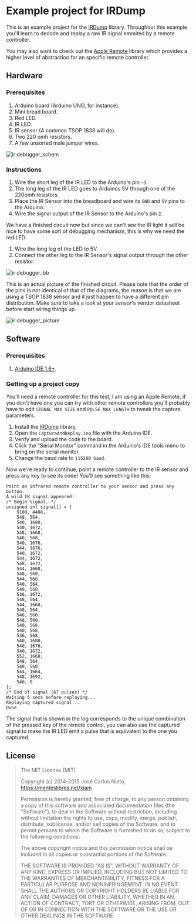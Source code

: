 # Example project for IRDump

This is an example project for the [IRDump][1] library. Throughout this example
you'll learn to decode and replay a raw IR signal emmited by a remote
controller.

You may also want to check out the [Apple Remote][2] library which provides a
higher level of abstraction for an specific remote controller.

## Hardware

### Prerequisites

1. Arduino board (Arduino UNO, for instance).
2. Mini bread board.
3. Red LED.
4. IR LED.
5. IR sensor (A common TSOP 1838 will do).
6. Two 220 omh resistors.
7. A few unsorted male jumper wires.

![ir debugger_schem](https://cloud.githubusercontent.com/assets/385670/8024875/d7e5d17e-0d08-11e5-954f-af6d09f92782.png)

### Instructions

1. Wire the short leg of the IR LED to the Arduino's pin `~3`.
2. The long leg of the IR LED goes to Arduinos 5V through one of the 220omh
   resistors.
3. Place the IR Sensor into the breadboard and wire its `GND` and `5V` pins to
   the Arduino.
4. Wire the signal output of the IR Sensor to the Arduino's pin `2`.

We have a finished circuit now but since we can't see the IR light it will be
nice to have some sort of debugging mechanism, this is why we need the red LED:

1. Wire the long leg of the LED to 5V.
2. Connect the other leg to the IR Sensor's signal output through the other
   resistor.

![ir debugger_bb](https://cloud.githubusercontent.com/assets/385670/8024874/d7e5d19c-0d08-11e5-9009-60b369772bb8.png)

This is an actual picture of the finished circuit. Please note that the order
of the pins is not identical of that of the diagrams, the reason is that we are
using a TSOP 1838 sensor and it just happen to have a different pin
distribution. Make sure to take a look at your sensor's vendor datasheet before
start wiring things up.

![ir debugger_picture](https://cloud.githubusercontent.com/assets/385670/8024906/3774e5a2-0d0a-11e5-8785-e1bf2faaa0dc.jpg)

## Software

### Prerequisites

1. [Arduino IDE 1.6+][3].

### Getting up a project copy

You'll need a remote controller for this test, I am using an Apple Remote, if
you don't have one you can try with other remote controllers you'll probably
have to edit `SIGNAL_MAX_SIZE` and `PULSE_MAX_LENGTH` to tweak the capture
parameters.

1. Install the [IRDump][1] library.
2. Open the `CapturaAndReplay.ino` file with the Arduino IDE.
3. Verify and upload the code to the board.
4. Click the "Serial Monitor" command in the Arduino's IDE tools menu to bring
   on the serial monitor.
5. Change the baud rate to `115200 baud`.

Now we're ready to continue, point a remote controller to the IR sensor and
press any key to see its code! You'll see something like this:

```
Point an infrared remote controller to your sensor and press any button.
A wild IR signal appeared!
/* Begin signal. */
unsigned int signal[] = {
	9108, 4488,
	548, 564,
	540, 1680,
	540, 1672,
	548, 1668,
	540, 568,
	540, 1676,
	544, 1676,
	540, 1672,
	544, 1672,
	548, 1672,
	544, 1668,
	548, 560,
	544, 568,
	540, 564,
	540, 568,
	536, 1672,
	548, 564,
	544, 1668,
	548, 564,
	548, 560,
	548, 560,
	540, 568,
	540, 568,
	536, 568,
	540, 1680,
	540, 1676,
	540, 1672,
	552, 1668,
	548, 564,
	548, 560,
	544, 1664,
	548, 1692,
	540, 0
};
/* End of signal (67 pulses) */
Waiting 5 secs before replaying...
Replaying captured signal...
Done
```

The signal that is shown in the log corresponds to the unique combination of
the pressed key of the remote control, you can also use the captured signal to
make the IR LED emit a pulse that is equivalent to the one you captured.

## License

> The MIT License (MIT)
>
> Copyright (c) 2014-2015 José Carlos Nieto, https://menteslibres.net/xiam
>
> Permission is hereby granted, free of charge, to any person obtaining
> a copy of this software and associated documentation files (the
> "Software"), to deal in the Software without restriction, including
> without limitation the rights to use, copy, modify, merge, publish,
> distribute, sublicense, and/or sell copies of the Software, and to
> permit persons to whom the Software is furnished to do so, subject to
> the following conditions:
>
> The above copyright notice and this permission notice shall be
> included in all copies or substantial portions of the Software.
>
> THE SOFTWARE IS PROVIDED "AS IS", WITHOUT WARRANTY OF ANY KIND,
> EXPRESS OR IMPLIED, INCLUDING BUT NOT LIMITED TO THE WARRANTIES OF
> MERCHANTABILITY, FITNESS FOR A PARTICULAR PURPOSE AND
> NONINFRINGEMENT. IN NO EVENT SHALL THE AUTHORS OR COPYRIGHT HOLDERS BE
> LIABLE FOR ANY CLAIM, DAMAGES OR OTHER LIABILITY, WHETHER IN AN ACTION
> OF CONTRACT, TORT OR OTHERWISE, ARISING FROM, OUT OF OR IN CONNECTION
> WITH THE SOFTWARE OR THE USE OR OTHER DEALINGS IN THE SOFTWARE.

[1]: https://github.com/makerworkshop/arduino_irdump
[2]: https://github.com/makerworkshop/arduino_apple_remote
[3]: http://www.arduino.cc/en/Main/Software
